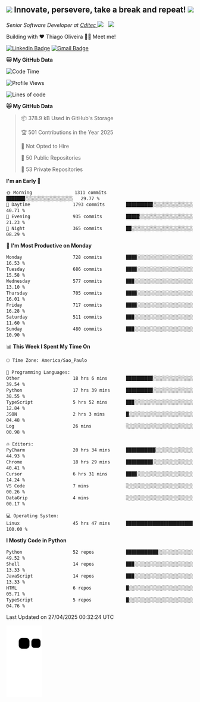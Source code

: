 <h2><img src="https://emojis.slackmojis.com/emojis/images/1531849430/4246/blob-sunglasses.gif?1531849430" width="30"/> Innovate, persevere, take a break and repeat! <img src="https://media.giphy.com/media/12oufCB0MyZ1Go/giphy.gif" width="50"></h2>
<img align='right' src="https://media.giphy.com/media/M9gbBd9nbDrOTu1Mqx/giphy.gif" width="230">
<p><em>Senior Software Developer at <a href="https://www.cditec.com.br/">Cditec
</a><img src="https://media.giphy.com/media/WUlplcMpOCEmTGBtBW/giphy.gif" width="30"> 
</em></p>



Building with ❤️ Thiago Oliveira 👋🏽 Meet me!

[![Linkedin Badge](https://img.shields.io/badge/-Thiago-blue?style=flat-square&logo=Linkedin&logoColor=white&link=https://www.linkedin.com/in/tgmarinho/)](https://www.linkedin.com/in/thiagoceconelo/) 
[![Gmail Badge](https://img.shields.io/badge/-thiceconelo@gmail.com-c14438?style=flat-square&logo=Gmail&logoColor=white&link=mailto:thiceconelo@gmail.com)](mailto:thiceconelo@gmail.com)

</em></p>

<!-- <span style="height ">
![Anurag's GitHub stats](https://github-readme-stats.vercel.app/api?username=arthurspk&show_icons=true&theme=tokyonight)
</span> -->

**🐱 My GitHub Data** 
<!--START_SECTION:waka-->
![Code Time](http://img.shields.io/badge/Code%20Time-3%2C056%20hrs%2040%20mins-blue)

![Profile Views](http://img.shields.io/badge/Profile%20Views-0-blue)

![Lines of code](https://img.shields.io/badge/From%20Hello%20World%20I%27ve%20Written-6.3%20million%20lines%20of%20code-blue)

**🐱 My GitHub Data** 

> 📦 378.9 kB Used in GitHub's Storage 
 > 
> 🏆 501 Contributions in the Year 2025
 > 
> 🚫 Not Opted to Hire
 > 
> 📜 50 Public Repositories 
 > 
> 🔑 53 Private Repositories 
 > 
**I'm an Early 🐤** 

```text
🌞 Morning                1311 commits        ███████░░░░░░░░░░░░░░░░░░   29.77 % 
🌆 Daytime                1793 commits        ██████████░░░░░░░░░░░░░░░   40.71 % 
🌃 Evening                935 commits         █████░░░░░░░░░░░░░░░░░░░░   21.23 % 
🌙 Night                  365 commits         ██░░░░░░░░░░░░░░░░░░░░░░░   08.29 % 
```
📅 **I'm Most Productive on Monday** 

```text
Monday                   728 commits         ████░░░░░░░░░░░░░░░░░░░░░   16.53 % 
Tuesday                  686 commits         ████░░░░░░░░░░░░░░░░░░░░░   15.58 % 
Wednesday                577 commits         ███░░░░░░░░░░░░░░░░░░░░░░   13.10 % 
Thursday                 705 commits         ████░░░░░░░░░░░░░░░░░░░░░   16.01 % 
Friday                   717 commits         ████░░░░░░░░░░░░░░░░░░░░░   16.28 % 
Saturday                 511 commits         ███░░░░░░░░░░░░░░░░░░░░░░   11.60 % 
Sunday                   480 commits         ███░░░░░░░░░░░░░░░░░░░░░░   10.90 % 
```


📊 **This Week I Spent My Time On** 

```text
🕑︎ Time Zone: America/Sao_Paulo

💬 Programming Languages: 
Other                    18 hrs 6 mins       ██████████░░░░░░░░░░░░░░░   39.54 % 
Python                   17 hrs 39 mins      ██████████░░░░░░░░░░░░░░░   38.55 % 
TypeScript               5 hrs 52 mins       ███░░░░░░░░░░░░░░░░░░░░░░   12.84 % 
JSON                     2 hrs 3 mins        █░░░░░░░░░░░░░░░░░░░░░░░░   04.48 % 
Log                      26 mins             ░░░░░░░░░░░░░░░░░░░░░░░░░   00.98 % 

🔥 Editors: 
PyCharm                  20 hrs 34 mins      ███████████░░░░░░░░░░░░░░   44.93 % 
Chrome                   18 hrs 29 mins      ██████████░░░░░░░░░░░░░░░   40.41 % 
Cursor                   6 hrs 31 mins       ████░░░░░░░░░░░░░░░░░░░░░   14.24 % 
VS Code                  7 mins              ░░░░░░░░░░░░░░░░░░░░░░░░░   00.26 % 
DataGrip                 4 mins              ░░░░░░░░░░░░░░░░░░░░░░░░░   00.17 % 

💻 Operating System: 
Linux                    45 hrs 47 mins      █████████████████████████   100.00 % 
```

**I Mostly Code in Python** 

```text
Python                   52 repos            ████████████░░░░░░░░░░░░░   49.52 % 
Shell                    14 repos            ███░░░░░░░░░░░░░░░░░░░░░░   13.33 % 
JavaScript               14 repos            ███░░░░░░░░░░░░░░░░░░░░░░   13.33 % 
HTML                     6 repos             █░░░░░░░░░░░░░░░░░░░░░░░░   05.71 % 
TypeScript               5 repos             █░░░░░░░░░░░░░░░░░░░░░░░░   04.76 % 
```




 Last Updated on 27/04/2025 00:32:24 UTC
<!--END_SECTION:waka-->

![Snake animation](https://github.com/rafaballerini/rafaballerini/blob/output/github-contribution-grid-snake.svg)


<!---
ceconelo/ceconelo is a ✨ special ✨ repository because its `README.md` (this file) appears on your GitHub profile.
You can click the Preview link to take a look at your changes.
--->
